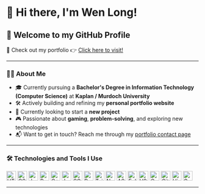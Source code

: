 # 👋 Hi there, I'm Wen Long!

## 🚀 Welcome to my GitHub Profile

🎯 Check out my portfolio 👉 [Click here to visit!](https://wenlong-portfolio.netlify.app)

---

### 👨‍💻 About Me

- 🎓 Currently pursuing a **Bachelor's Degree in Information Technology (Computer Science)** at **Kaplan / Murdoch University**
- 🛠️ Actively building and refining my **personal portfolio website**
- 🚧 Currently looking to start a **new project**
- 🎮 Passionate about **gaming**, **problem-solving**, and exploring new technologies
- 📬 Want to get in touch? Reach me through my [portfolio contact page](https://wenlong-portfolio.netlify.app)

---

### 🛠️ Technologies and Tools I Use

<p>
  <!-- Languages -->
  <img alt="HTML/CSS" src="https://img.shields.io/badge/HTML5-E34F26?style=for-the-badge&logo=html5&logoColor=white" height="25px" />
  <img alt="CSS3" src="https://img.shields.io/badge/CSS3-1572B6?style=for-the-badge&logo=css3&logoColor=white" height="25px" />
  <img alt="JavaScript" src="https://img.shields.io/badge/JavaScript-323330?style=for-the-badge&logo=javascript&logoColor=F7DF1E" height="25px" />
  <img alt="Python" src="https://img.shields.io/badge/Python-14354C?style=for-the-badge&logo=python&logoColor=white" height="25px" />
  <img alt="C++" src="https://img.shields.io/badge/C%2B%2B-00599C?style=for-the-badge&logo=c%2B%2B&logoColor=white" height="25px" />
  <img alt="Java" src="https://img.shields.io/badge/Java-007396?style=for-the-badge&logo=java&logoColor=white" height="25px" />
  <img alt="SQL" src="https://img.shields.io/badge/SQL-4479A1?style=for-the-badge&logo=mysql&logoColor=white" height="25px" />

  <!-- Frameworks -->
  <img alt="React.js" src="https://img.shields.io/badge/React-20232A?style=for-the-badge&logo=react&logoColor=61DAFB" height="25px" />
  <img alt="Tailwind CSS" src="https://img.shields.io/badge/Tailwind_CSS-38B2AC?style=for-the-badge&logo=tailwind-css&logoColor=white" height="25px" />
  <img alt="Node.js" src="https://img.shields.io/badge/Node.js-339933?style=for-the-badge&logo=nodedotjs&logoColor=white" height="25px" />
  <img alt="ASP.NET" src="https://img.shields.io/badge/ASP.NET-512BD4?style=for-the-badge&logo=dotnet&logoColor=white" height="25px" />

  <!-- Tools -->
  <img alt="Eclipse" src="https://img.shields.io/badge/Eclipse-2C2255?style=for-the-badge&logo=eclipseide&logoColor=white" height="25px" />
  <img alt="VS Code" src="https://img.shields.io/badge/VS_Code-007ACC?style=for-the-badge&logo=visual-studio-code&logoColor=white" height="25px" />
  <img alt="Code::Blocks" src="https://img.shields.io/badge/Code::Blocks-0078D7?style=for-the-badge&logo=codeblocks&logoColor=white" height="25px" />
  <img alt="Git/GitHub" src="https://img.shields.io/badge/Git-F05032?style=for-the-badge&logo=git&logoColor=white" height="25px" />
  <img alt="UiPath" src="https://img.shields.io/badge/UiPath-3B82F6?style=for-the-badge&logo=uipath&logoColor=white" height="25px" />
  <img alt="Google Colab" src="https://img.shields.io/badge/Google_Colab-F9AB00?style=for-the-badge&logo=googlecolab&logoColor=white" height="25px" />
</p>


---
